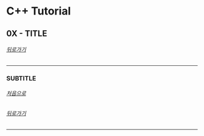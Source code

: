 # C++ Tutorial
## 0X - TITLE
###### [뒤로가기](/tutorial/#index)
---
### SUBTITLE

###### [처음으로](#c-tutorial)
###### [뒤로가기](/tutorial/#index)
---